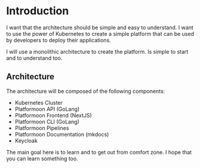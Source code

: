 # Introduction

I want that the architecture should be simple and easy to understand. I want to use the power of Kubernetes to create a simple platform that can be used by developers to deploy their applications.

I will use a monolithic architecture to create the platform. Is simple to start and to understand too.

## Architecture

The architecture will be composed of the following components:

- Kubernetes Cluster
- Platformoon API (GoLang)
- Platformoon Frontend (NextJS)
- Platformoon CLI (GoLang)
- Platformoon Pipelines
- Platformoon Documentation (mkdocs)
- Keycloak


The main goal here is to learn and to get out from comfort zone. I hope that you can learn something too.

